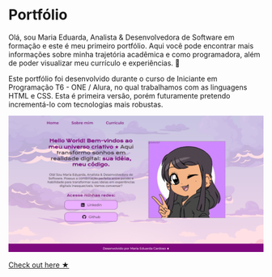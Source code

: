 # Portfólio
Olá, sou Maria Eduarda, Analista & Desenvolvedora de Software em formação e este é meu primeiro portfólio. Aqui você pode encontrar mais informações sobre minha trajetória acadêmica e como programadora, além de poder visualizar meu currículo e experiências. 💜

Este portfólio foi desenvolvido durante o curso de Iniciante em Programação T6 - ONE / Alura, no qual trabalhamos com as linguagens HTML e CSS. Esta é primeira versão, porém futuramente pretendo incrementá-lo com tecnologias mais robustas.

<img src="/assets/images/preview.png">

[Check out here ★](https://mari4souza-portfolio.vercel.app/)

